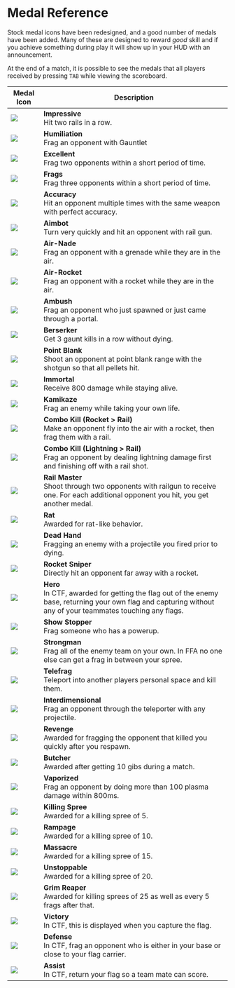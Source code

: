 # Medal Reference

Stock medal icons have been redesigned, and a good number of medals have been added. Many of these are designed to reward *good* skill and if you achieve something during play it will show up in your HUD with an announcement.

At the end of a match, it is possible to see the medals that all players received by pressing `TAB` while viewing the scoreboard.

Medal Icon | Description
---------- | -----------
![](images/medals/medal_impressive.png) | **Impressive**<br>Hit two rails in a row.
![](images/medals/medal_gauntlet.png) | **Humiliation**<br>Frag an opponent with Gauntlet
![](images/medals/medal_excellent.png) | **Excellent**<br>Frag two opponents within a short period of time.
![](images/medals/medal_frags.png) | **Frags**<br>Frag three opponents within a short period of time.
![](images/medals/medal_accuracy.png) | **Accuracy**<br>Hit an opponent multiple times with the same weapon with perfect accuracy.
![](images/medals/medal_aimbot.png) | **Aimbot**<br>Turn very quickly and hit an opponent with rail gun.
![](images/medals/medal_airnade.png) | **Air-Nade**<br>Frag an opponent with a grenade while they are in the air.
![](images/medals/medal_airrocket.png) | **Air-Rocket**<br>Frag an opponent with a rocket while they are in the air.
![](images/medals/medal_ambush.png) | **Ambush**<br>Frag an opponent who just spawned or just came through a portal.
![](images/medals/medal_berserker.png) | **Berserker**<br>Get 3 gaunt kills in a row without dying.
![](images/medals/medal_fullsg.png) | **Point Blank**<br>Shoot an opponent at point blank range with the shotgun so that all pellets hit.
![](images/medals/medal_immortality.png) | **Immortal**<br>Receive 800 damage while staying alive. 
![](images/medals/medal_kamikaze.png) | **Kamikaze**<br>Frag an enemy while taking your own life.
![](images/medals/medal_rocketrail.png) | **Combo Kill (Rocket > Rail)**<br>Make an opponent fly into the air with a rocket, then frag them with a rail.
![](images/medals/medal_lgrail.png) | **Combo Kill (Lightning > Rail)**<br>Frag an opponent by dealing lightning damage first and finishing off with a rail shot.
![](images/medals/medal_multirail.png) | **Rail Master**<br>Shoot through two opponents with railgun to receive one. For each additional opponent you hit, you get another medal.
![](images/medals/medal_rat.png) | **Rat**<br>Awarded for rat-like behavior.
![](images/medals/medal_grave.png) | **Dead Hand**<br>Fragging an enemy with a projectile you fired prior to dying.
![](images/medals/medal_rocketsniper.png) | **Rocket Sniper**<br>Directly hit an opponent far away with a rocket.
![](images/medals/medal_star.png) | **Hero**<br>In CTF, awarded for getting the flag out of the enemy base, returning your own flag and capturing without any of your teammates touching any flags.
![](images/medals/medal_stopper.png) | **Show Stopper**<br>Frag someone who has a powerup.
![](images/medals/medal_strongman.png) | **Strongman**<br>Frag all of the enemy team on your own. In FFA no one else can get a frag in between your spree.
![](images/medals/medal_telefrag.png) | **Telefrag**<br>Teleport into another players personal space and kill them.
![](images/medals/medal_teleprojectile.png) | **Interdimensional**<br>Frag an opponent through the teleporter with any projectile.
![](images/medals/medal_revenge.png) | **Revenge**<br>Awarded for fragging the opponent that killed you quickly after you respawn.
![](images/medals/medal_butcher.png) | **Butcher**<br>Awarded after getting 10 gibs during a match.
![](images/medals/medal_vaporized.png) | **Vaporized**<br>Frag an opponent by doing more than 100 plasma damage within 800ms.
![](images/medals/medal_killspree10.png) | **Killing Spree**<br>Awarded for a killing spree of 5.
![](images/medals/medal_killspree20.png) | **Rampage**<br>Awarded for a killing spree of 10.
![](images/medals/medal_killspree30.png) | **Massacre**<br>Awarded for a killing spree of 15.
![](images/medals/medal_killspree40.png) | **Unstoppable**<br>Awarded for a killing spree of 20.
![](images/medals/medal_killspree50.png) | **Grim Reaper**<br>Awarded for killing sprees of 25 as well as every 5 frags after that.
![](images/medals/medal_capture.png) | **Victory**<br>In CTF, this is displayed when you capture the flag.
![](images/medals/medal_defend.png) | **Defense**<br>In CTF, frag an opponent who is either in your base or close to your flag carrier.
![](images/medals/medal_assist.png) | **Assist**<br>In CTF, return your flag so a team mate can score.

